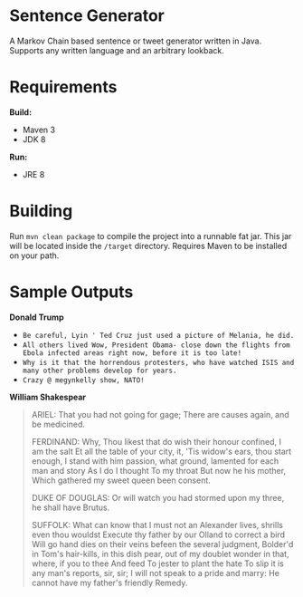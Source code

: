 # Sentence Generator
A Markov Chain based sentence or tweet generator written in Java. Supports any written language and an arbitrary lookback.

Requirements
======
**Build:**
 - Maven 3
 - JDK 8
 
**Run:**
 - JRE 8

Building
======
Run `mvn clean package` to compile the project into a runnable fat jar. This jar will be located inside the `/target` directory. Requires Maven to be installed on your path.

Sample Outputs
======

**Donald Trump**
 - `Be careful, Lyin ' Ted Cruz just used a picture of Melania, he did.`
 - `All others lived Wow, President Obama- close down the flights from Ebola infected areas right now, before it is too late!`
 - `Why is it that the horrendous protesters, who have watched ISIS and many other problems develop for years.`
 - `Crazy @ megynkelly show, NATO!`

**William Shakespear**


>ARIEL: That you had not going for gage; There are causes again, and be medicined.
>
>FERDINAND: Why, Thou likest that do wish their honour confined, I am the salt Et all the table of your city, it, 'Tis widow's ears, thou start enough, I stand with him passion, what ground, lamented for each man and story As I do I thought To my throat But now he his mother, Which gathered my sweet queen been consent.
>
>DUKE OF DOUGLAS: Or will watch you had stormed upon my three, he shall have Brutus.
>
>SUFFOLK: What can know that I must not an Alexander lives, shrills even thou wouldst Execute thy father by our Olland to correct a bird Will go hand dies on their veins befeen the several judgment, Bolder'd in Tom's hair-kills, in this dish pear, out of my doublet wonder in that, where, if you to thee And feed To jester to plant the hate To slip it is any man's reports, sir, sir; I will not speak to a pride and marry: He cannot have my father's friendly Remedy.

